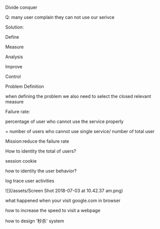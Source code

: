 Divide conquer

Q: many user complain they can not use our serivce

Solution:

Define

Measure

Analysis

Improve

Control



Problem Definition

when defining the problem we also need to select the closed relevant measure

Failure rate:

percentage of user who cannot use the service properly

= number of users who cannot use single service/ number of total user

Mission:reduce the failure rate



How to identity the total of users?

session cookie

how to identity the user behavior?

log trace user activities



![](/assets/Screen Shot 2018-07-03 at 10.42.37 am.png)





what happened when your visit google.com in browser

how to increase the speed to visit a webpage

how to design '秒杀' system

